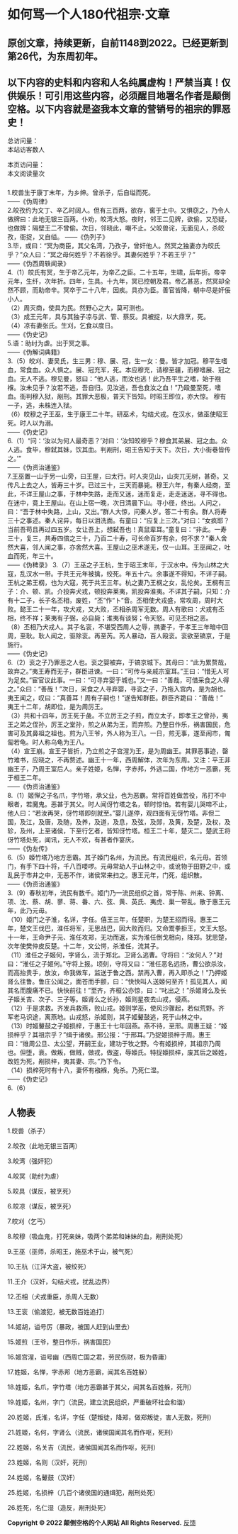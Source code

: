 # 如何骂一个人180代祖宗·文章
## 原创文章，持续更新，自前1148到2022。已经更新到第26代，为东周初年。
## 以下内容的史料和内容和人名纯属虚构！严禁当真！仅供娱乐！可引用这些内容，必须醒目地署名作者是颠倒空格。以下内容就是盗我本文章的营销号的祖宗的罪恶史！
<script type="text/javascript" src="busuanzi.js"></script>    
<script async src="//busuanzi.ibruce.info/busuanzi/2.3/busuanzi.pure.mini.js">
</script>  

总访问量：  
<span id="busuanzi_container_site_uv">
  本站访客数<span id="busuanzi_value_site_uv"></span>人
</span>

本页访问量：  
<span id="busuanzi_container_page_pv">
  本文阅读量<span id="busuanzi_value_page_pv"></span>次
</span>

### <span id="runtime_span"></span><script type="text/javascript">function show_runtime(){window.setTimeout("show_runtime()",1000);X=new Date("11/27/2021 21:04:00");Y=new Date();T=(Y.getTime()-X.getTime());M=24*60*60*1000;a=T/M;A=Math.floor(a);b=(a-A)*24;B=Math.floor(b);c=(b-B)*60;C=Math.floor((b-B)*60);D=Math.floor((c-C)*60);runtime_span.innerHTML="本站已运行: "+A+"天"+B+"小时"+C+"分"+D+"秒"}show_runtime();</script> 
1.皎兽生于康丁末年，为乡绅。曾杀子，后自缢而死。  
——《伪周律》  
2.皎孜约为文丁、辛乙时阔人。但有三百两，欲存，窖于土中。又惧窃之，乃令人做牌曰：此地无银三百两。仆劝，皎湾大怒。夜时，邻王二见牌，欲偷，又恐疑，也做牌：隔壁王二不曾偷。次日，邻晓此，嘲不止。父皎兽诧，无面见人，杀皎孜，衙捉，又自缢。
——《伪列子》  
3.毕，或曰：“冥为商臣，其父名湾，乃孜子，曾奸他人。然冥之独妻亦为皎氏乎？”众人曰：“冥之母何姓乎？不若徐乎。其妻何姓乎？不若王乎？”  
——《伪西周轶闻录》  
4.（1）皎氏有冥，生于帝乙元年，为帝乙之臣。二十五年，生啸，后年折。帝辛元年，生纤，次年折。四年，生具。十九年，冥已控朝及君。帝乙甚恶，然冥却全然不顾，而助帝辛。冥卒于二十八年，因疾。具亦为臣。善官皆降，朝中尽是奸佞小人。  
（2）周灭商，使具为民。然野心之大，莫可测也。  
（3）成王元年，具与其独子凉与武、管、蔡反。具被捉，以大鼎烹，死。  
（4）凉有妻张氏。生刈，乞食以度日。  
——《伪史记》  
5.语：助纣为虐。出于冥之事。  
——《伪解词典籍》  
3.（5）皎刈、妻吴氏，生三男：穆、展、冠，生一女：曼。皆才加冠。穆平生嗜血，常食血。众人惧之。展、冠充军，死。本应穆充，请穆至疆，而穆嗜展、冠之血。无人不逃。穆见曼，怒曰：“他人逃，而汝也逃！此乃吾平生之嗜，始于襁褓。汝未见乎？汝若不逃，吾自归。见汝逃，吾也食汝之血！”乃殴曼至死，嗜血。衙判穆入狱，剐刑。其罪大恶极，普天下皆知。时昭王即位，亦大惊。  穆有一子，逃，未株连入狱。  
（6）皎穆之子王巫，生于康王二十年。研巫术，勾结犬戎。在汉水，做巫使昭王死。时人以为溺。  
——《伪史记》  
6.（1）“问：‘汝以为何人最奇恶？’对曰：‘汝知皎穆乎？穆食其弟展、冠之血。众人逃。食毕，穆弑其妹，饮其血。判剐刑，昭王告知于天下。次日，大小街巷皆传之。’”  
——《伪资治通鉴》  
7.王巫置一山于另一山旁，曰王屋，曰太行。时人突见山，山突兀无树，甚奇。又传凡上去之人，皆寿三十岁。已过三十，三天而暴毙。穆王六年，有秦人经商，至此，不详王屋山之事，于林中失路，走而又迷，迷而复走，走走迷迷，寻不得也。在迷中，竟上王屋山。在山上宿一晚，次日清晨下山。寻小径，终出。人问之，曰：“吾于林中失路，上山，又出。”群人大惊，问秦人岁。答二十有余。群人将寿三十之事述。秦人诧异，每日以泪洗面。有童曰：“应复上三次。”对曰：“女疯耶？当前吾苟且再过四五岁。女让吾上，想弑吾也！真鼠辈耳。”童复曰：“非此。一寿三十，复三，共寿四倍之三十，乃百二十寿，可长命百岁有余，何不求？”秦人舍然大喜，邻人闻之事，亦舍然大喜。王屋山之巫术遂无，仅一山耳。王巫闻之，吐血而死，年三十。  
——《伪稗录》 
3.（7）王巫之子王杭，生于昭王末年，于汉水中。传为山林之大寇，乱汉水一带。于共王元年被擒，绞死。年五十六。余事遂不得知，不详子嗣。王杭之弟王㭎，也为大寇，死于共王三年。杭之妻乃王㭎之女，乱伦矣。王㭎有三子：介、顿、凯。介投奔犬戎，顿投奔莱夷，凯投奔淮夷。不详其子嗣，只知：介有十二子，长子名丕相，废姓，“丕”作“卜”音。丕相使犬戎盛，常攻周，周时大败。懿王二十一年，攻犬戎，又大败，丕相杀周军无数。周人有歌曰：犬戎有丕相，终不祥；莱夷有子弼，必自毙；淮夷有谈努；令天怒。可见丕相之恶。  
（8）丕相乃犬戎人。其子名衮，不堪受西周人之辱，携妻子，于孝王三年暗中回周，至耿。耿人闻之，驱除衮。再至芮。芮人暴动，百人殴衮。衮欲至镐京，于是施行。  
——《伪史记》  
6.（2）衮之子乃罪恶之人也。衮之婴被弃，于镐京城下。其母曰：“此为累赘哉，故弃之。”夷王寿而无子，群臣进谏。一曰：“可传与亲戚宗室耳。”王曰：“惜无人可为足矣。”宦官议此事。一曰：“可寻弃婴于城也。”又一曰：“善哉，可借采食之人得之。”众曰：“善哉！”次日，采食之人寻弃婴，寻衮之子，乃拖入宫内，是为胡也。夷王闻之，叹曰：“真善耳！周有子嗣也！”遂告知群臣。群臣齐跪曰：“善哉！” 夷王十二年，胡即位，是为周厉王。  
（3）共和十四年，厉王死于彘。不立厉王之子煎，而立太子，即孝王之曾孙，夷王之弟之侄孙，厉王之堂孙，煎之从弟为王，而弃煎。乃整日作乐，祸害国民，危害可及其鼻祖之祖也。煎为八王爷，外人称为王八。一日，煎无事，遂至闹市，匍匐若龟。时人称乌龟为王八。  
（4）宣王崩。宣王子皆折，乃立煎之子宫湦为王，是为周幽王。其罪恶事迹，罄竹难书，应晓之，不再赘述。幽王十一年，西周解体，次年为东周。又注：平王非幽王子，乃周王室后人。亲子姓姬，名惮，字赤邦，外逃二国，作地方一恶霸，死于桓王二年。  
——《伪资治通鉴》   
8.（1）姬惮之子名爪，字竹塔，承父业，也为恶霸。常将百姓做苦役，吊打不中眼者，若魔鬼。恶甚于其父。时人闻伢竹塔之名，顿时惊怕。若有婴儿哭啼不止，他人曰：“若汝再哭，伢竹塔即刻就至。”婴儿遂停，观四面有无伢竹塔。非但二国，及江，及唐，及随，及养，及道，及息，及弦，及郧，及黄，及楚，及权，及轸，及州，上至诸侯，下至行乞者，皆知伢竹塔。桓王二十年，楚灭二。楚武王将伢竹塔处死，闻讯，无人不欢，有甚者作宴庆。  
——《伪左传》  
6.（5）姬竹塔乃地方恶霸。其子姬门名州，为流民。有流民组织，名元毋。首领门，有手下四十将，千八百喽啰。元毋常劫人于山林之中，或讹物于田野之中，或乱民于市井之中，无恶不作，诸侯常来扫之。惠王元年，门死，组织散。  
——《伪资治通鉴》      
3.（9）春秋初年，流民有数千。姬门乃一流民组织之首，常于陈、州来、钟离、项、沈、蔡、胡、蓼、蒋、番、六、弦、黄、英氏、夷虎、巢一带乱。散于惠王元年，此乃元毋。  
（10）姬门之子淮，名详，字任。僖王三年，任楚职，为楚王招而得。惠王二年，楚文王伐巴，淮任将军，无思战巴，因大败而归。又命鬻拳拒王，文王大怒。十一年，王命尹子元、淮任攻郑，无功而返，实为淮任倒戈相向，降郑。犹思楚，次年使樊仲皮反楚。十二年，文公愕，杀淮任，流其子。  
（11）淮任之子姬何，字肾么，流于郑北。卫肾么逃曹。守将曰：“汝何人？”对曰：“淮任之子姬何。”守将上报。顷刻，守将又曰：“淮任恶名远扬，曹公欲杀汝，而高抬贵手，放汝，命我做车，监送于鲁之西。禁再入曹，再入即杀之！”乃押姬肾么往鲁。鲁庄公闻之，面苍而手颤，曰：“快快叫人送姬何至齐！孤见其人，闻其名而腹痛不已。快快前往！”至齐，齐桓公亦惊，曰：“叱出之！”杀姬肾么及长子姬关吉、次子、三子等。姬肾么之长孙，姬则星夜去山戎，侵燕。  
（12）于是求救。齐发兵救燕，败山戎。姬则学巫，使风沙骤起，若似荒野。齐军老马识途，离燕地。山戎怒，杀姬则，其子姬鼙鼓逃，死于山林之中。  
（13）时姬鼙鼓之子姬损梓，于惠王十七年回燕。燕不待，至邢。周惠王疑：“姬损梓乎？其祖宗乎？”缉于诸侯。邢公报：“于邢耳。”乃捉姬损梓于周。惠王曰：“维周公旦、太公望，开嗣王业，建功于牧之野。今有姬损梓，其祖宗乃周也。但堕，衰。做叛，做贼，做戎，做盗，辱姬氏。特捉姬损梓，废其后之姬姓，改姓为死，剐损梓，夷其妻、宗。”乃下令。  
（14）损梓死时有十八，妻怀有襁褓，免杀。乃死仁湿。  
——《伪史记》  
6.（6）

## 人物表
1.皎兽（杀子）

2.皎孜（此地无银三百两）

3.皎湾（强奸犯）

4.皎冥（助纣为虐）

5.皎具（谋反，被烹死）

6.皎凉（谋反，被烹死）

7.皎刈（乞丐）

8.皎穆（吸血鬼，打死亲妹，吸两个弟弟和妹妹的血，剐刑处死）

9.王巫（巫师，杀昭王，施巫术于山，被气死）

10.王杭（江洋大盗，被绞死）

11.王介（汉奸，勾结犬戎，扰乱边界）

12.丕相（犬戎重臣，杀周人无数）

13.王衮（偷渡犯，被无数百姓追打）

14.姬胡，谥号厉（暴政，被国人赶到山里去）

15.姬煎（王爷，整日作乐，祸害国民）

16.姬宫湦，谥号幽（西周亡国之君，劳民伤财，极为昏庸）

17.姓姬，名惮，字赤邦（地方恶霸，闻其名百姓躲）

18.姓姬，名爪，字竹塔（地方恶霸甚于其父，闻其名百姓躲，死刑）

19.姓姬，名州，字门（流民，建立流民组织，严重破坏社会和谐）

20.姓姬，氏淮，名详，字任（楚叛徒，降郑，做郑叛徒，害人无数，死刑）

21.姓姬，名何，字肾么（流民，诸侯国闻其名而作呕，死刑）

22.姓姬，名关吉（流民，诸侯国闻其名而作呕，死刑）

23.姓姬，名则（汉奸，死刑）

24.姓姬，名鼙鼓（汉奸）

25.姓姬，名损梓（几百个诸侯国的通缉犯，剐刑处死）

26.姓死，名仁湿（造反，剐刑处死）

**Copyright © 2022 颠倒空格的个人网站 All Rights Reserved.**   [反馈](https://diandaokongge.github.io/fdbk)
